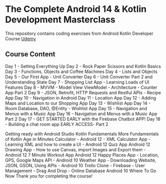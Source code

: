 # The Complete Android 14 & Kotlin Development Masterclass

This repository contains coding exercises from Android Kotlin Developer Course [Udemy](https://www.udemy.com/course/android-kotlin-developer/)

## Course Content

Day 1 - Setting Everything Up
Day 2 - Rock Paper Scissors and Kotlin Basics
Day 3 - Functions, Objects and Coffee Machines
Day 4 - Lists and Objects
Day 5 - Our First App - Unit Converter
Day 6 - Unit Converter Part 2 and Understanding State
Day 7 - Shopping List App - Learning Loads of UI Features
Day 8 - MVVM - Model View ViewModel - Architecture - Counter App Part 2
Day 9 - JSON, Retrofit, HTTP Requests and Restful APIs - Recipe App
Day 10 - Navigation in Android
Day 11 - Location App
Day 12 - Adding Maps and Location to our Shopping App
Day 13 - Wishlist App
Day 14 - Room Database, DAO, @Entity - Wishlist App
Day 15 - Navigation and Menus with a Music App
Day 16 -  Navigation and Menus with a Music App Part 2
Day 17 - GET STARTED EARLY with the Firebase Chatbot APP!
Day 18 - Building a chat room app EARLY ACCESS- Part 2

Getting ready with Android Studio
Kotlin Fundamentals
More Fundamentals of Kotlin
Age in Minutes Calculator - Android 12 - XML
Calculator App - Learning XML and how to create a UI - Android 12
Quiz App Android 12
Drawing App - How to use Canvas, import Images and Export them - Android 12
7 Minute Workout App Android 12
Happy Places App - Location, GPS, Google Maps API - Android 10
Weather App - Downloading Website, JSON, GSON, Using APIs - Android 10
Trello Clone - Firebase - User Management - Drag And Drop - Online Database Android 10
Where To Go Now
Thank you for completing the course!
